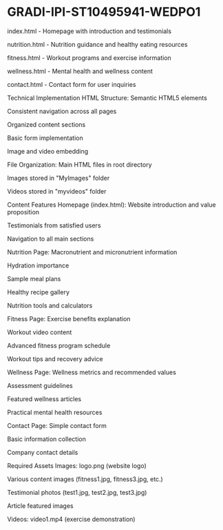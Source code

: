 # GRADI-IPI-ST10495941-WEDPO1

index.html - Homepage with introduction and testimonials

nutrition.html - Nutrition guidance and healthy eating resources

fitness.html - Workout programs and exercise information

wellness.html - Mental health and wellness content

contact.html - Contact form for user inquiries

Technical Implementation
HTML Structure:
Semantic HTML5 elements

Consistent navigation across all pages

Organized content sections

Basic form implementation

Image and video embedding

File Organization:
Main HTML files in root directory

Images stored in "MyImages" folder

Videos stored in "myvideos" folder

Content Features
Homepage (index.html):
Website introduction and value proposition

Testimonials from satisfied users

Navigation to all main sections

Nutrition Page:
Macronutrient and micronutrient information

Hydration importance

Sample meal plans

Healthy recipe gallery

Nutrition tools and calculators

Fitness Page:
Exercise benefits explanation

Workout video content

Advanced fitness program schedule

Workout tips and recovery advice

Wellness Page:
Wellness metrics and recommended values

Assessment guidelines

Featured wellness articles

Practical mental health resources

Contact Page:
Simple contact form

Basic information collection

Company contact details

Required Assets
Images:
logo.png (website logo)

Various content images (fitness1.jpg, fitness3.jpg, etc.)

Testimonial photos (test1.jpg, test2.jpg, test3.jpg)

Article featured images

Videos:
video1.mp4 (exercise demonstration)
